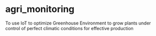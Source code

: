 # agri_monitoring
To use IoT to optimize Greenhouse Environment to grow plants under control of perfect climatic conditions for effective production
